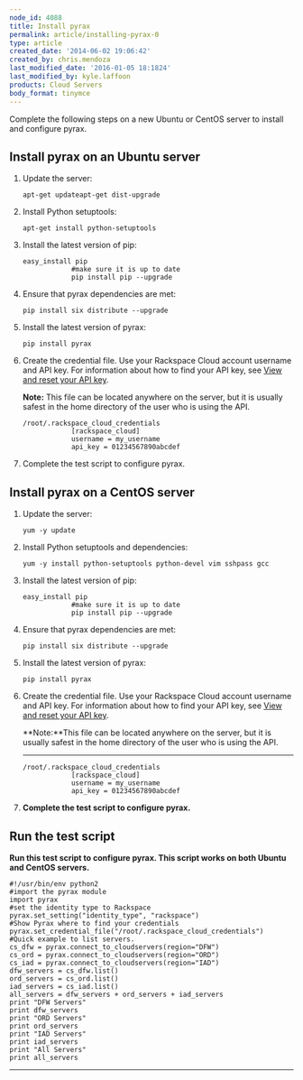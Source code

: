 ```yaml
---
node_id: 4088
title: Install pyrax
permalink: article/installing-pyrax-0
type: article
created_date: '2014-06-02 19:06:42'
created_by: chris.mendoza
last_modified_date: '2016-01-05 18:1824'
last_modified_by: kyle.laffoon
products: Cloud Servers
body_format: tinymce
---
```


Complete the following steps on a new Ubuntu or CentOS server to install
and configure pyrax.

Install pyrax on an Ubuntu server
---------------------------------

1.  Update the server:

        apt-get updateapt-get dist-upgrade

2.  Install Python setuptools:

        apt-get install python-setuptools

3.  Install the latest version of pip:

        easy_install pip
                    #make sure it is up to date
                    pip install pip --upgrade

4.  Ensure that pyrax dependencies are met:

        pip install six distribute --upgrade

5.  Install the latest version of pyrax:

        pip install pyrax

6.  Create the credential file. Use your Rackspace Cloud account
    username and API key. For information about how to find your API
    key, see [View and reset your API
    key](http://www.rackspace.com/knowledge_center/article/view-and-reset-your-api-key).

    **Note:** This file can be located anywhere on the server, but it is
    usually safest in the home directory of the user who is using the
    API.

        /root/.rackspace_cloud_credentials
                    [rackspace_cloud]
                    username = my_username
                    api_key = 01234567890abcdef

7.  Complete the test script to configure pyrax.

Install pyrax on a CentOS server
--------------------------------

1.  Update the server:

        yum -y update

2.  Install Python setuptools and dependencies:

        yum -y install python-setuptools python-devel vim sshpass gcc

3.  Install the latest version of pip:

        easy_install pip
                    #make sure it is up to date
                    pip install pip --upgrade

4.  Ensure that pyrax dependencies are met:

        pip install six distribute --upgrade

5.  Install the latest version of pyrax:

        pip install pyrax

6.  Create the credential file. Use your Rackspace Cloud account
    username and API key. For information about how to find your API
    key, see [View and reset your API
    key](http://www.rackspace.com/knowledge_center/article/view-and-reset-your-api-key).

    **Note:**This file can be located anywhere on the server, but it is
    usually safest in the home directory of the user who is using the
    API.

    ****

        /root/.rackspace_cloud_credentials
                    [rackspace_cloud]
                    username = my_username
                    api_key = 01234567890abcdef

7.  **Complete the test script to configure pyrax.**

**Run the test script**
-----------------------

**Run this test script to configure pyrax. This script works on both
Ubuntu and CentOS servers.**

    #!/usr/bin/env python2
    #import the pyrax module
    import pyrax
    #set the identity type to Rackspace
    pyrax.set_setting("identity_type", "rackspace")
    #Show Pyrax where to find your credentials
    pyrax.set_credential_file("/root/.rackspace_cloud_credentials")
    #Quick example to list servers.
    cs_dfw = pyrax.connect_to_cloudservers(region="DFW")
    cs_ord = pyrax.connect_to_cloudservers(region="ORD")
    cs_iad = pyrax.connect_to_cloudservers(region="IAD")
    dfw_servers = cs_dfw.list()
    ord_servers = cs_ord.list()
    iad_servers = cs_iad.list()
    all_servers = dfw_servers + ord_servers + iad_servers
    print "DFW Servers"
    print dfw_servers
    print "ORD Servers"
    print ord_servers
    print "IAD Servers"
    print iad_servers
    print "All Servers"
    print all_servers

** **

